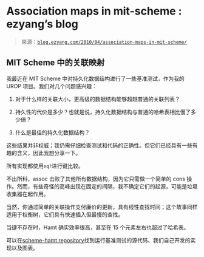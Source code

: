 <!--yml

分类: 未分类

日期: 2024-07-01 18:18:21

-->

# Association maps in mit-scheme : ezyang’s blog

> 来源：[`blog.ezyang.com/2010/04/association-maps-in-mit-scheme/`](http://blog.ezyang.com/2010/04/association-maps-in-mit-scheme/)

## MIT Scheme 中的关联映射

我最近在 MIT Scheme 中对持久化数据结构进行了一些基准测试，作为我的 UROP 项目。我们对几个问题感兴趣：

1.  对于什么样的关联大小，更高级的数据结构能够超越普通的关联列表？

1.  持久性的代价是多少？也就是说，持久化数据结构与普通的哈希表相比慢了多少倍？

1.  什么是最佳的持久化数据结构？

这些结果并非权威；我仍需仔细检查测试和代码的正确性。但它们已经具有一些有趣的含义，因此我想分享一下。

所有实现都使用`eq?`进行键比较。

不出所料，assoc 击败了其他所有数据结构，因为它只需做一个简单的 cons 操作。然而，有些奇怪的高峰出现在固定的间隔，我不确定它们的起源，可能是垃圾收集器在起作用。

当然，你通过简单的关联操作支付廉价的更新，具有线性查找时间；这个故事同样适用于权衡树，它们具有快速插入但最慢的查找。

当键不存在时，Hamt 确实效率很高，甚至在 15 个元素左右也超过了哈希表。

可以在[scheme-hamt repository](http://github.com/ezyang/scheme-hamt)找到运行基准测试的源代码、我们自己开发的实现以及图表。
